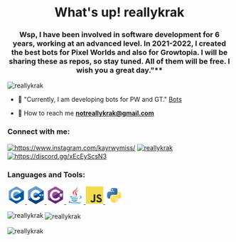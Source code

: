 




<h1 align="center">What's up! reallykrak</h1>
<h3 align="center">Wsp, I have been involved in software development for 6 years, working at an advanced level. In 2021-2022, I created the best bots for Pixel Worlds and also for Growtopia. I will be sharing these as repos, so stay tuned. All of them will be free. I wish you a great day."**</h3>

<p align="left"> <img src="https://komarev.com/ghpvc/?username=reallykrak&label=Profile%20views&color=0e75b6&style=flat" alt="reallykrak" /> </p>

- 🤖 "Currently, I am developing bots for PW and GT." [Bots](https://github.com/reallykrak)

- 📩 How to reach me **notreallykrak@gmail.com**

<h3 align="left">Connect with me:</h3>
<p align="left">
<a href="https://instagram.com/https://www.instagram.com/kayrwymiss/" target="blank"><img align="center" src="https://raw.githubusercontent.com/rahuldkjain/github-profile-readme-generator/master/src/images/icons/Social/instagram.svg" alt="https://www.instagram.com/kayrwymiss/" height="30" width="40" /></a>
<a href="https://www.youtube.com/c/reallykrak" target="blank"><img align="center" src="https://raw.githubusercontent.com/rahuldkjain/github-profile-readme-generator/master/src/images/icons/Social/youtube.svg" alt="reallykrak" height="30" width="40" /></a>
<a href="https://discord.gg/https://discord.gg/xEcEyScsN3" target="blank"><img align="center" src="https://raw.githubusercontent.com/rahuldkjain/github-profile-readme-generator/master/src/images/icons/Social/discord.svg" alt="https://discord.gg/xEcEyScsN3" height="30" width="40" /></a>
</p>

<h3 align="left">Languages and Tools:</h3>
<p align="left"> <a href="https://www.cprogramming.com/" target="_blank" rel="noreferrer"> <img src="https://raw.githubusercontent.com/devicons/devicon/master/icons/c/c-original.svg" alt="c" width="40" height="40"/> </a> <a href="https://www.w3schools.com/cpp/" target="_blank" rel="noreferrer"> <img src="https://raw.githubusercontent.com/devicons/devicon/master/icons/cplusplus/cplusplus-original.svg" alt="cplusplus" width="40" height="40"/> </a> <a href="https://www.w3schools.com/cs/" target="_blank" rel="noreferrer"> <img src="https://raw.githubusercontent.com/devicons/devicon/master/icons/csharp/csharp-original.svg" alt="csharp" width="40" height="40"/> </a> <a href="https://www.java.com" target="_blank" rel="noreferrer"> <img src="https://raw.githubusercontent.com/devicons/devicon/master/icons/java/java-original.svg" alt="java" width="40" height="40"/> </a> <a href="https://developer.mozilla.org/en-US/docs/Web/JavaScript" target="_blank" rel="noreferrer"> <img src="https://raw.githubusercontent.com/devicons/devicon/master/icons/javascript/javascript-original.svg" alt="javascript" width="40" height="40"/> </a> <a href="https://www.python.org" target="_blank" rel="noreferrer"> <img src="https://raw.githubusercontent.com/devicons/devicon/master/icons/python/python-original.svg" alt="python" width="40" height="40"/> </a> </p>

<p><img align="left" src="https://github-readme-stats.vercel.app/api/top-langs?username=reallykrak&show_icons=true&locale=en&layout=compact" alt="reallykrak" /></p>

<p>&nbsp;<img align="center" src="https://github-readme-stats.vercel.app/api?username=reallykrak&show_icons=true&locale=en" alt="reallykrak" /></p>

<p><img align="center" src="https://github-readme-streak-stats.herokuapp.com/?user=reallykrak&" alt="reallykrak" /></p>
